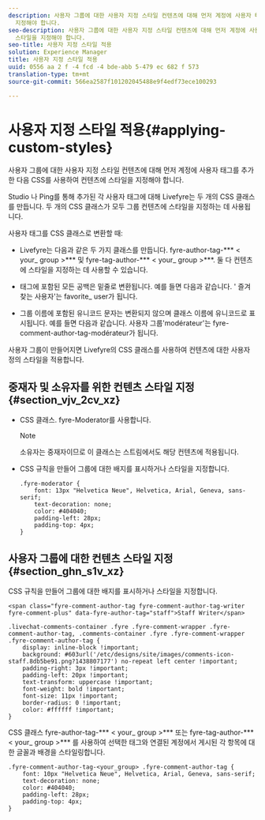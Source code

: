 ```yaml
---
description: 사용자 그룹에 대한 사용자 지정 스타일 컨텐츠에 대해 먼저 계정에 사용자 태그를 추가한 다음 CSS를 사용하여 컨텐츠에 스타일을
  지정해야 합니다.
seo-description: 사용자 그룹에 대한 사용자 지정 스타일 컨텐츠에 대해 먼저 계정에 사용자 태그를 추가한 다음 CSS를 사용하여 컨텐츠에
  스타일을 지정해야 합니다.
seo-title: 사용자 지정 스타일 적용
solution: Experience Manager
title: 사용자 지정 스타일 적용
uuid: 0556 aa 2 f -4 fcd -4 bde-abb 5-479 ec 682 f 573
translation-type: tm+mt
source-git-commit: 566ea2587f101202045488e9f4edf73ece100293

---
```



# 사용자 지정 스타일 적용{#applying-custom-styles}

사용자 그룹에 대한 사용자 지정 스타일 컨텐츠에 대해 먼저 계정에 사용자 태그를 추가한 다음 CSS를 사용하여 컨텐츠에 스타일을 지정해야 합니다.

Studio 나 Ping를 통해 추가된 각 사용자 태그에 대해 Livefyre는 두 개의 CSS 클래스를 만듭니다. 두 개의 CSS 클래스가 모두 그룹 컨텐츠에 스타일을 지정하는 데 사용됩니다.

사용자 태그를 CSS 클래스로 변환할 때:

* Livefyre는 다음과 같은 두 가지 클래스를 만듭니다. fyre-author-tag-*** < your_ group >*** 및 fyre-tag-author-*** < your_ group >***. 둘 다 컨텐츠에 스타일을 지정하는 데 사용할 수 있습니다.

* 태그에 포함된 모든 공백은 밑줄로 변환됩니다. 예를 들면 다음과 같습니다. ' 즐겨찾는 사용자'는 favorite_ user가 됩니다.
* 그룹 이름에 포함된 유니코드 문자는 변환되지 않으며 클래스 이름에 유니코드로 표시됩니다. 예를 들면 다음과 같습니다. 사용자 그룹'modérateur'는 fyre-comment-author-tag-modérateur가 됩니다.

사용자 그룹이 만들어지면 Livefyre의 CSS 클래스를 사용하여 컨텐츠에 대한 사용자 정의 스타일을 적용합니다.

## 중재자 및 소유자를 위한 컨텐츠 스타일 지정 {#section_vjv_2cv_xz}

* CSS 클래스. fyre-Moderator를 사용합니다.

   >[!NOTE]
   >
   >소유자는 중재자이므로 이 클래스는 스트림에서도 해당 컨텐츠에 적용됩니다.

* CSS 규칙을 만들어 그룹에 대한 배지를 표시하거나 스타일을 지정합니다.

   ```
   .fyre-moderator { 
       font: 13px "Helvetica Neue", Helvetica, Arial, Geneva, sans-serif; 
       text-decoration: none; 
       color: #404040; 
       padding-left: 28px; 
       padding-top: 4px; 
   }
   ```

## 사용자 그룹에 대한 컨텐츠 스타일 지정 {#section_ghn_s1v_xz}

CSS 규칙을 만들어 그룹에 대한 배지를 표시하거나 스타일을 지정합니다.

```
<span class="fyre-comment-author-tag fyre-comment-author-tag-writer fyre-comment-plus" data-fyre-author-tag="staff">Staff Writer</span>
```

```
.livechat-comments-container .fyre .fyre-comment-wrapper .fyre-comment-author-tag, .comments-container .fyre .fyre-comment-wrapper .fyre-comment-author-tag { 
    display: inline-block !important; 
    background: #603url('/etc/designs/site/images/comments-icon-staff.8db5be91.png?1438807177') no-repeat left center !important; 
    padding-right: 3px !important; 
    padding-left: 20px !important; 
    text-transform: uppercase !important; 
    font-weight: bold !important; 
    font-size: 11px !important; 
    border-radius: 0 !important; 
    color: #ffffff !important; 
}
```

CSS 클래스 fyre-author-tag-*** < your_ group >*** 또는 fyre-tag-author-*** < your_ group >*** 를 사용하여 선택한 태그와 연결된 계정에서 게시된 각 항목에 대한 글꼴과 배경을 스타일링합니다.

```
.fyre-comment-author-tag-<your_group> .fyre-comment-author-tag { 
    font: 10px "Helvetica Neue", Helvetica, Arial, Geneva, sans-serif; 
    text-decoration: none; 
    color: #404040; 
    padding-left: 28px; 
    padding-top: 4px; 
}
```

